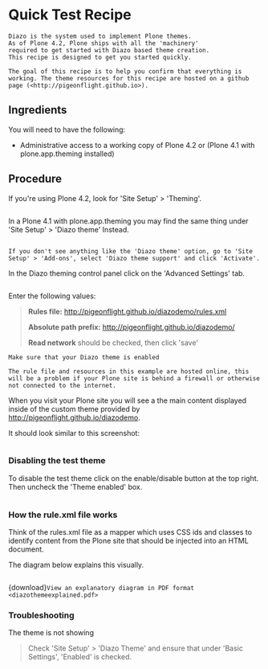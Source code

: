 # Quick Test Recipe

```{admonition} Description
Diazo is the system used to implement Plone themes.
As of Plone 4.2, Plone ships with all the 'machinery'
required to get started with Diazo based theme creation.
This recipe is designed to get you started quickly.

The goal of this recipe is to help you confirm that everything is working. The theme resources for this recipe are hosted on a github page (<http://pigeonflight.github.io>).
```

## Ingredients

You will need to have the following:

- Administrative access to a working copy of Plone 4.2 or (Plone 4.1 with plone.app.theming installed)

## Procedure

If you're using Plone 4.2, look for 'Site Setup' > 'Theming'.

```{image} images/sitesetup-cp-4_2.png
```

In a Plone 4.1 with plone.app.theming you may find the same thing under 'Site Setup' > 'Diazo theme'
Instead.

```{image} images/sitesetup-cp.png
```

```{note}
If you don't see anything like the 'Diazo theme' option, go to 'Site Setup' > 'Add-ons', select 'Diazo theme support' and click 'Activate'.
```

In the Diazo theming control panel click on the 'Advanced Settings' tab.

```{image} images/theming-cp-test.png
```

Enter the following values:

> **Rules file:** <http://pigeonflight.github.io/diazodemo/rules.xml>
>
> **Absolute path prefix:** <http://pigeonflight.github.io/diazodemo/>
>
> **Read network** should be checked, then click 'save'

```{important}
Make sure that your Diazo theme is enabled
```

```{note}
The rule file and resources in this example are hosted online, this will be a problem if your Plone site is behind a firewall or otherwise not connected to the internet.
```

When you visit your Plone site you will see a the main content displayed inside of the custom theme provided by <http://pigeonflight.github.io/diazodemo>.

It should look similar to this screenshot:

> ```{image} images/plone_theme_dev_theming-test-screenshot.png
> ```

### Disabling the test theme

To disable the test theme click on the enable/disable button at the top right.
Then uncheck the 'Theme enabled' box.

```{image} images/enable-disable-custom-theme.png
```

### How the rule.xml file works

Think of the rules.xml file as a mapper which uses CSS ids and classes
to identify content from the Plone site that should be injected into
an HTML document.

The diagram below explains this visually.

```{image} images/diazothemeexplained.png
```

{download}`View an explanatory diagram in PDF format <diazothemeexplained.pdf>`

### Troubleshooting

The theme is not showing

> Check 'Site Setup' > 'Diazo Theme' and ensure that under 'Basic Settings', 'Enabled' is checked.
